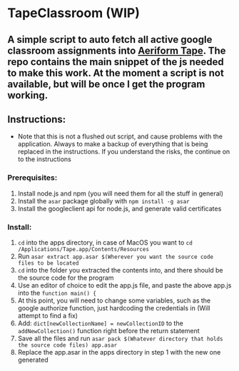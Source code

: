 # TapeClassroom (WIP)

A simple script to auto fetch all active google classroom assignments into [Aeriform Tape](https://www.aeriform.io/docs/tape). 
The repo contains the main snippet of the js needed to make this work. At the moment a script is not available, but will be once
I get the program working.
---
## Instructions:
* Note that this is not a flushed out script, and cause problems with the application. Always to make a backup of everything that is being replaced in
the instructions. 
If you understand the risks, the continue on to the instructions
### Prerequisites:
1. Install node.js and npm (you will need them for all the stuff in general)
2. Install the `asar` package globally with `npm install -g asar` 
3. Install the googleclient api for node.js, and generate valid certificates
### Install:
1. `cd` into the apps directory, in case of MacOS you want to `cd /Applications/Tape.app/Contents/Resources`
2. Run `asar extract app.asar $(Wherever you want the source code files to be located`
3. `cd` into the folder you extracted the contents into, and there should be the source code for the program
4. Use an editor of choice to edit the app.js file, and paste the above app.js into the `function main() {`
5. At this point, you will need to change some variables, such as the google authorize function, just hardcoding the credentials in (Will attempt to find a fix)
6. Add:
```dict[newCollectionName] = newCollectionID``` to the `addNewCollection()` function right before the return statement
7. Save all the files and run `asar pack $(Whatever directory that holds the source code files) app.asar`
8. Replace the app.asar in the apps directory in step 1 with the new one generated
